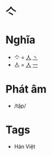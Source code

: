 # 亽

# Nghĩa
* 亽 = [人](人.md) [丶](丶.md)
* 亼 = [人](人.md) [一](一.md)

# Phát âm
* /tập/

# Tags
* Hán Việt

